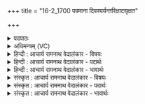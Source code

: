 +++
title = "16-2_1700 पवमाना दिवस्पर्यन्तरिक्षादसृक्षत"

+++
<details><summary>पदपाठः</summary>

प꣡व꣢꣯मानाः। दि꣣वः꣢। प꣡रि꣢꣯। अ꣣न्त꣡रि꣢क्षात्। अ꣣सृक्षत। पृथिव्याः꣣। अ꣡धि꣢꣯। सा꣡न꣢꣯वि। १७००।
</details>

<details><summary>अधिमन्त्रम् (VC)</summary>

- पवमानः सोमः
- निध्रुविः काश्यपः
- गायत्री
- षड्जः
</details>

<details><summary>हिन्दी : आचार्य रामनाथ वेदालंकार - विषयः</summary>

अगले मन्त्र में सूर्य-किरणों के उपकार-वर्णन द्वारा भगवान् के उपकारों का वर्णन करते हैं।
</details>

<details><summary>हिन्दी : आचार्य रामनाथ वेदालंकार - पदार्थः</summary>

पदार्थान्वयभाषाः -  परमात्मा से रची हुई(पवमानाः)पवित्र करनेवाली सूर्य-रश्मियाँ(दिवः परि)द्युलोक से और(अन्तरिक्षात्)अन्तरिक्ष से(पृथिव्याः)भूमि के(सानवि अधि)उच्च प्रदेशों पर(असृक्षत)सूर्य-ताप और मेघ-जल को बरसाती हैं ॥२॥
</details>

<details><summary>हिन्दी : आचार्य रामनाथ वेदालंकार - भावार्थः</summary>

भावार्थभाषाः -  यदि सूर्य न हो तो भूमि पर प्रकाश,ताप,वर्षा,ऋतुओं आदि का निर्माण कुछ भी न हो,सब जगह घोर अँधेरा व्यापा रहे। ऐसा अद्भुत सूर्य परमात्मा ने ही रचा है,इसलिए उसी की वह महिमा है ॥२॥
</details>

<details><summary>संस्कृत : आचार्य रामनाथ वेदालंकार - विषयः</summary>

अथ सूर्यकिरणानामुपकारवर्णनमुखेन भगवदुपकारा वर्ण्यन्ते।
</details>

<details><summary>संस्कृत : आचार्य रामनाथ वेदालंकार - पदार्थः</summary>

पदार्थान्वयभाषाः -  परमात्मना सृष्टाः(पवमानाः)पवित्रतासम्पादकाः सूर्यरश्मयः(दिवः परि)द्युलोकात्(अन्तरिक्षात्)मध्यलोकाच्च(पृथिव्याः)भूमेः(सानवि अधि)सानुप्रदेशे(असृक्षत)सूर्यतापं मेघजलं च वर्षन्ति ॥२॥
</details>

<details><summary>संस्कृत : आचार्य रामनाथ वेदालंकार - भावार्थः</summary>

भावार्थभाषाः -  यदि सूर्यो न भवेत् तर्हि भूमौ प्रकाशस्तापो वृष्टिर्ऋत्वादिनिर्माणं किमपि न भवेत्,सर्वत्र घोरं तमो व्याप्नुयात्। एतादृशोऽद्भुतः सूर्यः परमात्मनैव रचित इति तस्यैव स महिमा ॥२॥
</details>